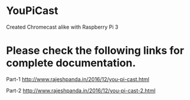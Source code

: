 # YouPiCast
Created Chromecast alike with Raspberry Pi 3

# Please check the following links for complete documentation.

Part-1
http://www.rajeshpanda.in/2016/12/you-pi-cast.html

Part-2
http://www.rajeshpanda.in/2016/12/you-pi-cast-2.html